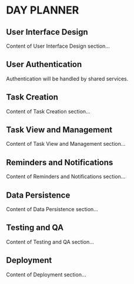 # DAY PLANNER

## User Interface Design

Content of User Interface Design section...

## User Authentication

Authentication will be handled by shared services.

## Task Creation

Content of Task Creation section...

## Task View and Management

Content of Task View and Management section...

## Reminders and Notifications

Content of Reminders and Notifications section...

## Data Persistence

Content of Data Persistence section...

## Testing and QA

Content of Testing and QA section...

## Deployment

Content of Deployment section...